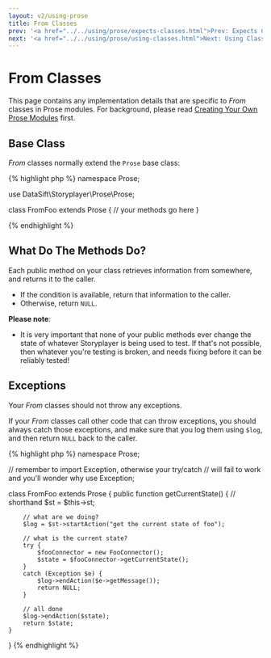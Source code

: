 ```yaml
---
layout: v2/using-prose
title: From Classes
prev: '<a href="../../using/prose/expects-classes.html">Prev: Expects Classes</a>'
next: '<a href="../../using/prose/using-classes.html">Next: Using Classes</a>'
---
```


# From Classes

This page contains any implementation details that are specific to _From_ classes in Prose modules.  For background, please read [Creating Your Own Prose Modules](creating-prose-modules.html) first.

## Base Class

_From_ classes normally extend the `Prose` base class:

{% highlight php %}
namespace Prose;

use DataSift\Storyplayer\Prose\Prose;

class FromFoo extends Prose
{
	// your methods go here
}

{% endhighlight %}

## What Do The Methods Do?

Each public method on your class retrieves information from somewhere, and returns it to the caller.

* If the condition is available, return that information to the caller.
* Otherwise, return `NULL`.

__Please note__:

* It is very important that none of your public methods ever change the state of whatever Storyplayer is being used to test.  If that's not possible, then whatever you're testing is broken, and needs fixing before it can be reliably tested!

## Exceptions

Your _From_ classes should not throw any exceptions.

If your _From_ classes call other code that can throw exceptions, you should always catch those exceptions, and make sure that you log them using `$log`, and then return `NULL` back to the caller.

{% highlight php %}
namespace Prose;

// remember to import Exception, otherwise your try/catch
// will fail to work and you'll wonder why
use Exception;

class FromFoo extends Prose
{
	public function getCurrentState()
	{
		// shorthand
		$st = $this->st;

		// what are we doing?
		$log = $st->startAction("get the current state of foo");

		// what is the current state?
		try {
			$fooConnector = new FooConnector();
			$state = $fooConnector->getCurrentState();
		}
		catch (Exception $e) {
			$log->endAction($e->getMessage());
			return NULL;
		}

		// all done
		$log->endAction($state);
		return $state;
	}
}
{% endhighlight %}
